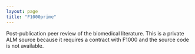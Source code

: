 ```yaml
---
layout: page
title: "F1000prime"
---
```


Post-publication peer review of the biomedical literature. This is a private ALM source because it requires a contract with F1000 and the source code is not available.

